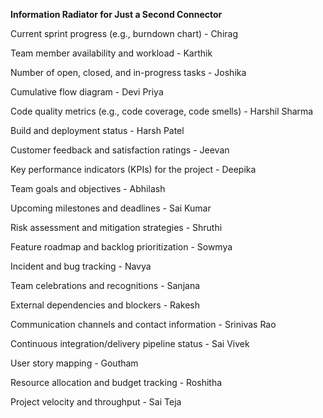 **Information Radiator for Just a Second Connector**

Current sprint progress (e.g., burndown chart) - Chirag

Team member availability and workload - Karthik

Number of open, closed, and in-progress tasks - Joshika

Cumulative flow diagram - Devi Priya

Code quality metrics (e.g., code coverage, code smells) - Harshil Sharma

Build and deployment status - Harsh Patel

Customer feedback and satisfaction ratings - Jeevan

Key performance indicators (KPIs) for the project - Deepika

Team goals and objectives - Abhilash

Upcoming milestones and deadlines - Sai Kumar

Risk assessment and mitigation strategies - Shruthi

Feature roadmap and backlog prioritization - Sowmya

Incident and bug tracking - Navya

Team celebrations and recognitions - Sanjana

External dependencies and blockers - Rakesh

Communication channels and contact information - Srinivas Rao

Continuous integration/delivery pipeline status - Sai Vivek

User story mapping - Goutham

Resource allocation and budget tracking - Roshitha

Project velocity and throughput - Sai Teja
